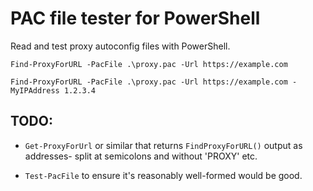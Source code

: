 # PAC file tester for PowerShell

Read and test proxy autoconfig files with PowerShell.

`Find-ProxyForURL -PacFile .\proxy.pac -Url https://example.com`

`Find-ProxyForURL -PacFile .\proxy.pac -Url https://example.com -MyIPAddress 1.2.3.4`

## TODO:

- `Get-ProxyForUrl` or similar that returns `FindProxyForURL()` output as addresses- split at semicolons and without 'PROXY' etc.

- `Test-PacFile` to ensure it's reasonably well-formed would be good.
